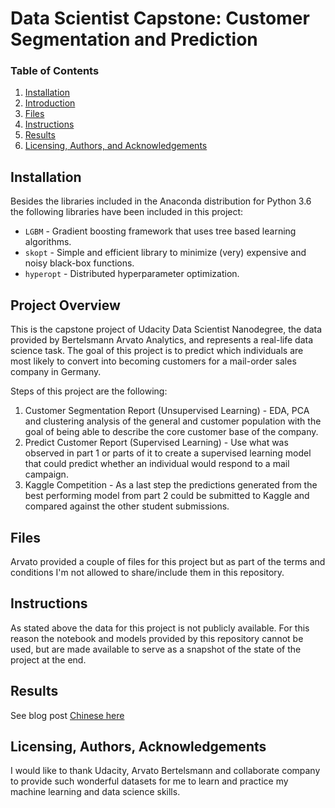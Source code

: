# Data Scientist Capstone: Customer Segmentation and Prediction

### Table of Contents

1. [Installation](#installation)
2. [Introduction](#introduction)
4. [Files](#files)
5. [Instructions](#instructions)
6. [Results](#results)
7. [Licensing, Authors, and Acknowledgements](#licensing)

## Installation <a name="installation"></a>
Besides the libraries included in the Anaconda distribution for Python 3.6 the following libraries have been included in this project:
* `LGBM` -  Gradient boosting framework that uses tree based learning algorithms.
* `skopt` - Simple and efficient library to minimize (very) expensive and noisy black-box functions.
* `hyperopt` - Distributed hyperparameter optimization.

## Project Overview <a name="introduction"></a>

This is the capstone project of Udacity Data Scientist Nanodegree, the data provided by Bertelsmann Arvato Analytics, and represents a real-life data science task.
The goal of this project is to predict which individuals are most likely to convert into becoming customers for a mail-order sales company in Germany.

Steps of this project are the following:
1. Customer Segmentation Report (Unsupervised Learning) - EDA, PCA and clustering analysis of the general and customer population with the goal of being able to describe the core customer base of the company.
2. Predict Customer Report (Supervised Learning) - Use what was observed in part 1 or parts of it to create a supervised learning model that could predict whether an individual would respond to a mail campaign.
3. Kaggle Competition - As a last step the predictions generated from the best performing model from part 2 could be submitted to Kaggle and compared against the other student submissions.

## Files <a name="files"></a>
Arvato provided a couple of files for this project but as part of the terms and conditions I'm not allowed to share/include them in this repository.

## Instructions <a name="instructions"></a>
As stated above the data for this project is not publicly available. For this reason the notebook and models provided by this repository cannot be used, but are made available to serve as a snapshot of the state of the project at the end.

## Results <a name="results"></a>
See blog post [Chinese here]( https://segmentfault.com/a/1190000021861557) 

## Licensing, Authors, Acknowledgements<a name="licensing"></a>
I would like to thank Udacity, Arvato Bertelsmann and collaborate company to provide such wonderful datasets for me to learn and practice my machine
learning and data science skills.